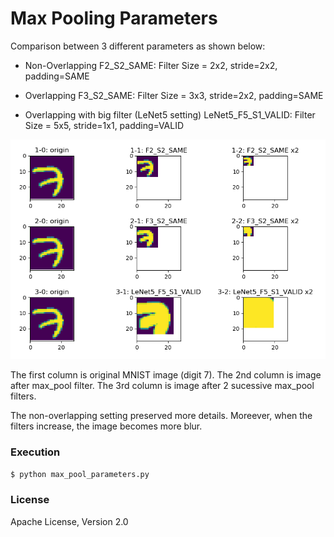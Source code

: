 # Max Pooling Parameters

Comparison between 3 different parameters as shown below:

 * Non-Overlapping
    F2_S2_SAME: Filter Size = 2x2, stride=2x2, padding=SAME

 * Overlapping 
    F3_S2_SAME: Filter Size = 3x3, stride=2x2, padding=SAME

 * Overlapping with big filter (LeNet5 setting)
    LeNet5_F5_S1_VALID: Filter Size = 5x5, stride=1x1, padding=VALID

![N|Solid](https://github.com/Brandon-HY-Lin/deep_learning_comparision/blob/master/cnn/parameters/max_pool/conv_twice.png?raw=true)

The first column is original MNIST image (digit 7). The 2nd column is image after max_pool filter. The 3rd column is image after 2 sucessive max_pool filters.

The non-overlapping setting preserved more details. Moreever, when the filters increase, the image becomes more blur.

### Execution
```sh
$ python max_pool_parameters.py
```

### License

Apache License, Version 2.0
